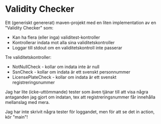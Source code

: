# Validity Checker

Ett (generiskt genererat) maven-projekt med en liten implementation av en "Validity Checker" som:
* Kan ha flera (eller inga) validitest-kontroller
* Kontrollerar indata mot alla sina validitetskontroller
* Loggar till stdout om en validitetskontroll inte passerar

Tre validitetskontroller:
* NotNullCheck - kollar om indata inte är null
* SsnCheck - kollar om indata är ett svenskt personnummer
* LicensePlateCheck - kollar om indata är ett svenskt registreringsnummer

Jag har lite (icke-uttömmande) tester som även tjänar till att visa några antaganden jag gjort om indatan, tex att registreringsnummer får innehålla mellanslag med mera.

Jag har inte skrivit några tester för loggandet, men för att se det in action, kör "main"!